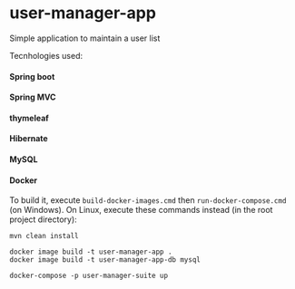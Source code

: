 # user-manager-app
Simple application to maintain a user list

Tecnhologies used:

#### Spring boot
#### Spring MVC
#### thymeleaf
#### Hibernate
#### MySQL
#### Docker

To build it, execute `build-docker-images.cmd` then `run-docker-compose.cmd` (on Windows).
On Linux, execute these commands instead (in the root project directory):
```
mvn clean install

docker image build -t user-manager-app .
docker image build -t user-manager-app-db mysql

docker-compose -p user-manager-suite up
```
